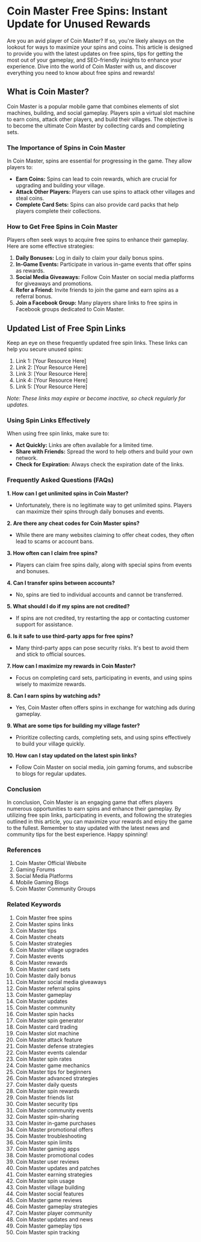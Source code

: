 
# Coin Master Free Spins: Instant Update for Unused Rewards

Are you an avid player of Coin Master? If so, you're likely always on the lookout for ways to maximize your spins and coins. This article is designed to provide you with the latest updates on free spins, tips for getting the most out of your gameplay, and SEO-friendly insights to enhance your experience. Dive into the world of Coin Master with us, and discover everything you need to know about free spins and rewards!

## What is Coin Master?

Coin Master is a popular mobile game that combines elements of slot machines, building, and social gameplay. Players spin a virtual slot machine to earn coins, attack other players, and build their villages. The objective is to become the ultimate Coin Master by collecting cards and completing sets.

### The Importance of Spins in Coin Master

In Coin Master, spins are essential for progressing in the game. They allow players to:

- **Earn Coins:** Spins can lead to coin rewards, which are crucial for upgrading and building your village.
- **Attack Other Players:** Players can use spins to attack other villages and steal coins.
- **Complete Card Sets:** Spins can also provide card packs that help players complete their collections.

### How to Get Free Spins in Coin Master

Players often seek ways to acquire free spins to enhance their gameplay. Here are some effective strategies:

1. **Daily Bonuses:** Log in daily to claim your daily bonus spins.
2. **In-Game Events:** Participate in various in-game events that offer spins as rewards.
3. **Social Media Giveaways:** Follow Coin Master on social media platforms for giveaways and promotions.
4. **Refer a Friend:** Invite friends to join the game and earn spins as a referral bonus.
5. **Join a Facebook Group:** Many players share links to free spins in Facebook groups dedicated to Coin Master.

## Updated List of Free Spin Links

Keep an eye on these frequently updated free spin links. These links can help you secure unused spins:

1. Link 1: [Your Resource Here]
2. Link 2: [Your Resource Here]
3. Link 3: [Your Resource Here]
4. Link 4: [Your Resource Here]
5. Link 5: [Your Resource Here]

*Note: These links may expire or become inactive, so check regularly for updates.*

### Using Spin Links Effectively

When using free spin links, make sure to:

- **Act Quickly:** Links are often available for a limited time.
- **Share with Friends:** Spread the word to help others and build your own network.
- **Check for Expiration:** Always check the expiration date of the links.

### Frequently Asked Questions (FAQs)

**1. How can I get unlimited spins in Coin Master?**
   - Unfortunately, there is no legitimate way to get unlimited spins. Players can maximize their spins through daily bonuses and events.

**2. Are there any cheat codes for Coin Master spins?**
   - While there are many websites claiming to offer cheat codes, they often lead to scams or account bans.

**3. How often can I claim free spins?**
   - Players can claim free spins daily, along with special spins from events and bonuses.

**4. Can I transfer spins between accounts?**
   - No, spins are tied to individual accounts and cannot be transferred.

**5. What should I do if my spins are not credited?**
   - If spins are not credited, try restarting the app or contacting customer support for assistance.

**6. Is it safe to use third-party apps for free spins?**
   - Many third-party apps can pose security risks. It's best to avoid them and stick to official sources.

**7. How can I maximize my rewards in Coin Master?**
   - Focus on completing card sets, participating in events, and using spins wisely to maximize rewards.

**8. Can I earn spins by watching ads?**
   - Yes, Coin Master often offers spins in exchange for watching ads during gameplay.

**9. What are some tips for building my village faster?**
   - Prioritize collecting cards, completing sets, and using spins effectively to build your village quickly.

**10. How can I stay updated on the latest spin links?**
   - Follow Coin Master on social media, join gaming forums, and subscribe to blogs for regular updates.

### Conclusion

In conclusion, Coin Master is an engaging game that offers players numerous opportunities to earn spins and enhance their gameplay. By utilizing free spin links, participating in events, and following the strategies outlined in this article, you can maximize your rewards and enjoy the game to the fullest. Remember to stay updated with the latest news and community tips for the best experience. Happy spinning!

### References

1. Coin Master Official Website
2. Gaming Forums
3. Social Media Platforms
4. Mobile Gaming Blogs
5. Coin Master Community Groups

### Related Keywords

1. Coin Master free spins
2. Coin Master spins links
3. Coin Master tips
4. Coin Master cheats
5. Coin Master strategies
6. Coin Master village upgrades
7. Coin Master events
8. Coin Master rewards
9. Coin Master card sets
10. Coin Master daily bonus
11. Coin Master social media giveaways
12. Coin Master referral spins
13. Coin Master gameplay
14. Coin Master updates
15. Coin Master community
16. Coin Master spin hacks
17. Coin Master spin generator
18. Coin Master card trading
19. Coin Master slot machine
20. Coin Master attack feature
21. Coin Master defense strategies
22. Coin Master events calendar
23. Coin Master spin rates
24. Coin Master game mechanics
25. Coin Master tips for beginners
26. Coin Master advanced strategies
27. Coin Master daily quests
28. Coin Master spin rewards
29. Coin Master friends list
30. Coin Master security tips
31. Coin Master community events
32. Coin Master spin-sharing
33. Coin Master in-game purchases
34. Coin Master promotional offers
35. Coin Master troubleshooting
36. Coin Master spin limits
37. Coin Master gaming apps
38. Coin Master promotional codes
39. Coin Master user reviews
40. Coin Master updates and patches
41. Coin Master earning strategies
42. Coin Master spin usage
43. Coin Master village building
44. Coin Master social features
45. Coin Master game reviews
46. Coin Master gameplay strategies
47. Coin Master player community
48. Coin Master updates and news
49. Coin Master gameplay tips
50. Coin Master spin tracking

